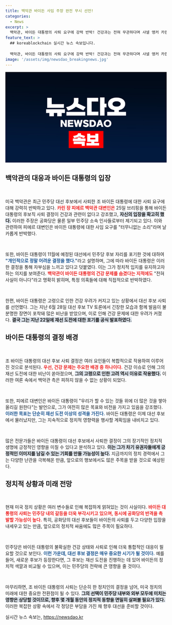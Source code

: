 ```yaml
---
title: 백악관 바이든 사임 주장 완전 무시 선언!
categories:
  - News
excerpt: >
  백악관, 바이든 대통령의 사퇴 요구에 강력 반박! 건강과는 전혀 무관하다며 샤넬 앵커 카린 장 피에르 대변인은 터무니없는 주장이라 일축했다. 민주당 대선 후보 사퇴의 진실이 밝혀지는 가운데, 대통령이 전하는 속마음은?
feature_text: >
  ## koreablockchain 실시간 뉴스 속보입니다.

  백악관, 바이든 대통령의 사퇴 요구에 강력 반박! 건강과는 전혀 무관하다며 샤넬 앵커 카린 장 피에르 대변인은 터무니없는 주장이라 일축했다. 민주당 대선 후보 사퇴의 진실이 밝혀지는 가운데, 대통령이 전하는 속마음은?
image: '/assets/img/newsdao_breakingnews.jpg'
---
```


<p><img src="/assets/img/newsdao_breakingnews.jpg" alt="koreablockchain 속보" /></p>

<h2 data-ke-size="size26">백악관의 대응과 바이든 대통령의 입장</h2>

<p data-ke-size="size16">&nbsp;</p>

<p>미국 백악관은 최근 민주당 대선 후보에서 사퇴한 조 바이든 대통령에 대한 사퇴 요구에 대해 강력히 반박하고 있다. <b><span style="color: #ee2323;">카린 장 피에르 백악관 대변인은</span></b> 25일 브리핑을 통해 바이든 대통령의 후보직 사퇴 결정이 건강과 관련이 없다고 강조했고, <b><span style="background-color: #21538527;">자신의 입장을 확고히 했다.</span></b> 이러한 주장은 공화당은 물론 일부 민주당 소속 인사들로부터 제기되고 있다. 이와 관련하여 피에르 대변인은 바이든 대통령에 대한 사임 요구를 "터무니없는 소리"라며 날카롭게 반박했다. </p>

<p data-ke-size="size16">&nbsp;</p>

<p>또한, 바이든 대통령이 11월에 예정된 대선에서 민주당 후보 자리를 포기한 것에 대하여 <b><span style="color: #1a5490;">"개인적으로 정말 어려운 결정을 했다."</span></b>라고 설명하며, 그에 따라 바이든 대통령은 이러한 결정을 통해 자부심을 느끼고 있다고 덧붙였다. 이는 그가 정치적 입지를 유지하고자 하는 의지를 보여준다. <b><span style="color: #ee2323;">백악관이 바이든 대통령의 건강 문제를 숨겼다는 지적에도</span></b> "전혀 사실이 아니다"라고 명확히 밝히며, 특정 의혹들에 대해 직접적으로 반박하였다.</p>

<p data-ke-size="size16">&nbsp;</p>

<p>한편, 바이든 대통령은 고령으로 인한 건강 우려가 커지고 있는 상황에서 대선 후보 사퇴를 선언했다. 그는 지난 6월 28일 대선 후보 TV 토론에서 긴장한 모습과 함께 발음이 불분명한 장면이 포착돼 많은 비난을 받았으며, 이로 인해 건강 문제에 대한 우려가 커졌다. <b><span style="background-color: #21538527;">결국 그는 지난 22일에 재선 도전에 대한 포기를 공식 발표하였다.</span></b></p>

<h2 data-ke-size="size26">바이든 대통령의 결정 배경</h2>

<p data-ke-size="size16">&nbsp;</p>

<p>조 바이든 대통령의 대선 후보 사퇴 결정은 여러 요인들이 복합적으로 작용하여 이루어진 것으로 분석된다. <b><span style="color: #ee2323;">우선, 건강 문제는 주요한 배경 중 하나이다.</span></b> 건강 이슈로 인해 그의 재선 도전에 대한 비난이 쏟아졌으며, <b><span style="background-color: #21538527;">그의 고령으로 인한 고려 역시 이유로 작용했다.</span></b> 이러한 여론 속에서 백악관 측은 피하지 않을 수 없는 상황이 되었다. </p>

<p data-ke-size="size16">&nbsp;</p>

<p>또한, 피에르 대변인은 바이든 대통령이 "우리가 할 수 있는 것들 위에 더 많은 것을 쌓아 올리길 원한다"는 발언으로, 그가 여전히 많은 목표와 비전을 가지고 있음을 강조했다. <b><span style="color: #1a5490;">이러한 목표는 단순히 재선 도전 이상의 성격을 가진다.</span></b> 바이든 대통령은 이제 대선 후보에서 물러났지만, 그는 지속적으로 정치적 영향력을 행사할 계획임을 내비치고 있다. </p>

<p data-ke-size="size16">&nbsp;</p>

<p>많은 전문가들은 바이든 대통령이 대선 후보에서 사퇴한 결정이 그의 장기적인 정치적 생명에 긍정적인 영향을 미칠 수 있다고 분석하고 있다. <b><span style="background-color: #21538527;">이는 그가 차기 유권자들에게 긍정적인 이미지를 남길 수 있는 기회를 만들 가능성이 높다.</span></b> 지금까지의 정치 경력에서 그는 다양한 난관을 극복해온 만큼, 앞으로의 행보에서도 많은 주목을 받을 것으로 예상된다.</p>

<h2 data-ke-size="size26">정치적 상황과 미래 전망</h2>

<p data-ke-size="size16">&nbsp;</p>

<p>현재 미국 정치 상황은 여러 변수들로 인해 복잡하게 얽혀있는 것이 사실이다. <b><span style="color: #ee2323;">바이든 대통령의 사퇴는 민주당 내의 갈등을 더욱 부각시키고 있으며, 동시에 공화당의 반격을 촉발할 가능성이 높다.</span></b> 특히, 공화당의 대선 후보들이 바이든의 사퇴를 두고 다양한 입장을 내세우고 있는 만큼, 앞으로의 정치적 싸움에도 많은 주목이 필요하다. </p>

<p data-ke-size="size16">&nbsp;</p>

<p>민주당은 바이든 대통령의 불확실한 건강 상태와 사퇴로 인해 더욱 통합적인 대응이 필요할 것으로 보인다. <b><span style="color: #1a5490;">이런 가운데, 대선 후보 결정은 매우 중요한 시기가 될 것이다.</span></b> 예를 들어, 새로운 후보가 등장한다면, 그 후보는 재선 도전을 진행하는 데 있어 바이든의 정치적 색깔과 비교될 수 있으며, 이는 민주당의 전략에 큰 영향을 줄 것이다.</p>

<p data-ke-size="size16">&nbsp;</p>

<p>마무리하면, 조 바이든 대통령의 사퇴는 단순히 한 정치인의 결정을 넘어, 미국 정치의 미래에 대한 중요한 전환점이 될 수 있다. <b><span style="background-color: #21538527;">그의 선택이 민주당 내부와 외부 모두에 미치는 영향은 상당할 것이므로, 향후 몇 개월 동안의 정치적 동향을 면밀히 살펴볼 필요가 있다.</span></b> 이러한 복잡한 상황 속에서 각 정당은 부담을 가진 채 향후 대선을 준비할 것이다.</p>
실시간 뉴스 속보는, <a href="https://newsdao.kr" rel="dofollow">https://newsdao.kr</a>


